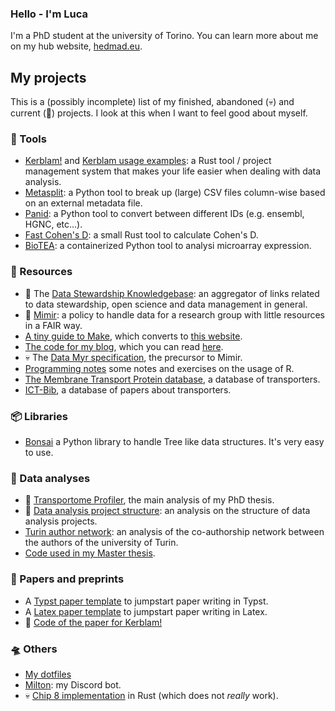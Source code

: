 ### Hello - I'm Luca

I'm a PhD student at the university of Torino. You can learn more about me on my hub website, [hedmad.eu](https://hedmad.eu/).

## My projects
This is a (possibly incomplete) list of my finished, abandoned (💀) and current (🚧) projects.
I look at this when I want to feel good about myself.

### 🔨 Tools
- [Kerblam!](https://github.com/MrHedmad/kerblam) and [Kerblam usage examples](https://github.com/MrHedmad/kerblam-examples): a Rust tool / project management system that makes your life easier when dealing with data analysis.
- [Metasplit](https://github.com/MrHedmad/metasplit): a Python tool to break up (large) CSV files column-wise based on an external metadata file.
- [Panid](https://github.com/MrHedmad/panid): a Python tool to convert between different IDs (e.g. ensembl, HGNC, etc...).
- [Fast Cohen's D](https://github.com/MrHedmad/fast-cohen): a small Rust tool to calculate Cohen's D.
- [BioTEA](https://github.com/TCP-Lab/bioTEA): a containerized Python tool to analysi microarray expression.

### 📖 Resources
- 🚧 The [Data Stewardship Knowledgebase](https://github.com/MrHedmad/data-stewardship-knowledgebase): an aggregator of links related to data stewardship, open science and data management in general.
- 🚧 [Mimir](https://github.com/MrHedmad/mimir): a policy to handle data for a research group with little resources in a FAIR way.
- [A tiny guide to Make](https://github.com/MrHedmad/make_in_short), which converts to [this website](https://mrhedmad.github.io/make_in_short).
- [The code for my blog](https://github.com/MrHedmad/blog), which you can read [here](https://mrhedmad.github.io/blog/).
- 💀 The [Data Myr specification](https://github.com/MrHedmad/data-myr-spec), the precursor to Mimir.
- [Programming notes](https://github.com/MrHedmad/programming-notes) some notes and exercises on the usage of R.
- [The Membrane Transport Protein database](https://github.com/TCP-Lab/MTP-DB), a database of transporters.
- [ICT-Bib](https://github.com/TCP-Lab/ICT.bib), a database of papers about transporters.

### 📦 Libraries
- [Bonsai](https://github.com/MrHedmad/bonsai) a Python library to handle Tree like data structures. It's very easy to use.

### 🔬 Data analyses
- 🚧 [Transportome Profiler](https://github.com/TCP-Lab/transportome_profiler), the main analysis of my PhD thesis. 
- 🚧 [Data analysis project structure](https://github.com/MrHedmad/ds_project_structure): an analysis on the structure of data analysis projects.
- [Turin author network](https://github.com/MrHedmad/turin-author-network): an analysis of the co-authorship network between the authors of the university of Turin.
- [Code used in my Master thesis](https://github.com/MrHedmad/master-thesis).

### 📝 Papers and preprints
- A [Typst paper template](https://github.com/MrHedmad/typst-paper) to jumpstart paper writing in Typst.
- A [Latex paper template](https://github.com/MrHedmad/author-manuscript) to jumpstart paper writing in Latex. 
- 🚧 [Code of the paper for Kerblam!](https://github.com/MrHedmad/kerblam-paper)

### 🛸 Others
- [My dotfiles](https://github.com/MrHedmad/dotfiles)
- [Milton](https://github.com/MrHedmad/Milton): my Discord bot.
- 💀 [Chip 8 implementation](https://github.com/MrHedmad/Chip8) in Rust (which does not *really* work).
